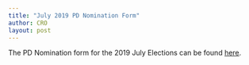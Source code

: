 ```yaml
---
title: "July 2019 PD Nomination Form"
author: CRO
layout: post
---
```


The PD Nomination form for the 2019 July Elections can be found <a href="https://drive.google.com/file/d/1ZMa7DZWdb5N05AKCwZNJdcG6R74A2o3j/view?usp=sharing">here</a>.